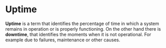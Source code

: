 # Uptime

**Uptime** is a term that identifies the percentage of time in which a system remains in operation or is properly functioning. 
On the other hand there is **downtime**, that identifies the moments when it is not operational. For example due to failures, maintenance or other causes.
